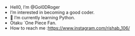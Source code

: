 - Hell0, I’m @Gol0DRoger
- I’m interested in becoming a good coder.
- 🌱 I’m currently learning Python.
- Otaku `One Piece Fan.
- How to reach me :https://www.instagram.com/rishab_106/

<!---
Gol0DRoger/Gol0DRoger is a ✨ special ✨ repository because its `README.md` (this file) appears on your GitHub profile.
You can click the Preview link to take a look at your changes.
--->
